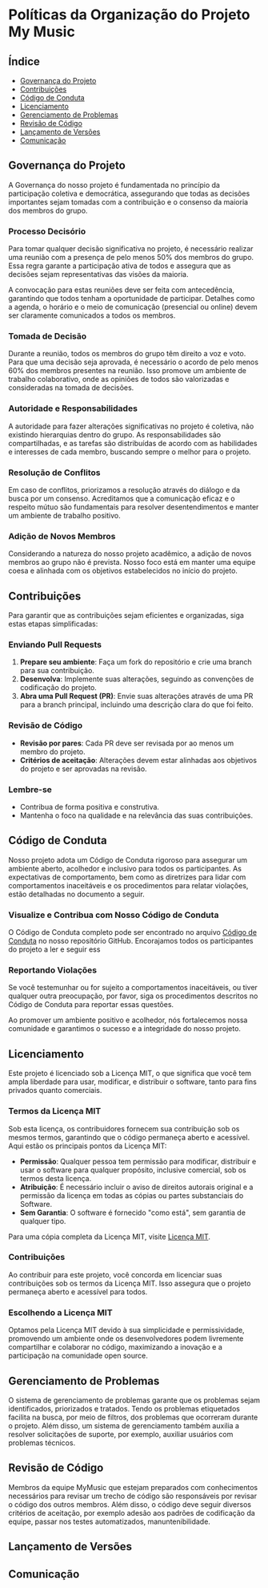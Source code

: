 # Políticas da Organização do Projeto My Music

## Índice

- [Governança do Projeto](#governança-do-projeto)
- [Contribuições](#contribuições)
- [Código de Conduta](#código-de-conduta)
- [Licenciamento](#licenciamento)
- [Gerenciamento de Problemas](#gerenciamento-de-problemas)
- [Revisão de Código](#revisão-de-código)
- [Lançamento de Versões](#lançamento-de-versões)
- [Comunicação](#comunicação)

## Governança do Projeto

A Governança do nosso projeto é fundamentada no princípio da participação coletiva e democrática, assegurando que todas as decisões importantes sejam tomadas com a contribuição e o consenso da maioria dos membros do grupo.

### Processo Decisório

Para tomar qualquer decisão significativa no projeto, é necessário realizar uma reunião com a presença de pelo menos 50% dos membros do grupo. Essa regra garante a participação ativa de todos e assegura que as decisões sejam representativas das visões da maioria.

A convocação para estas reuniões deve ser feita com antecedência, garantindo que todos tenham a oportunidade de participar. Detalhes como a agenda, o horário e o meio de comunicação (presencial ou online) devem ser claramente comunicados a todos os membros.

### Tomada de Decisão

Durante a reunião, todos os membros do grupo têm direito a voz e voto. Para que uma decisão seja aprovada, é necessário o acordo de pelo menos 60% dos membros presentes na reunião. Isso promove um ambiente de trabalho colaborativo, onde as opiniões de todos são valorizadas e consideradas na tomada de decisões.

### Autoridade e Responsabilidades

A autoridade para fazer alterações significativas no projeto é coletiva, não existindo hierarquias dentro do grupo. As responsabilidades são compartilhadas, e as tarefas são distribuídas de acordo com as habilidades e interesses de cada membro, buscando sempre o melhor para o projeto.

### Resolução de Conflitos

Em caso de conflitos, priorizamos a resolução através do diálogo e da busca por um consenso. Acreditamos que a comunicação eficaz e o respeito mútuo são fundamentais para resolver desentendimentos e manter um ambiente de trabalho positivo.

### Adição de Novos Membros

Considerando a natureza do nosso projeto acadêmico, a adição de novos membros ao grupo não é prevista. Nosso foco está em manter uma equipe coesa e alinhada com os objetivos estabelecidos no início do projeto.

## Contribuições

Para garantir que as contribuições sejam eficientes e organizadas, siga estas etapas simplificadas:

### Enviando Pull Requests

1. **Prepare seu ambiente**: Faça um fork do repositório e crie uma branch para sua contribuição.
2. **Desenvolva**: Implemente suas alterações, seguindo as convenções de codificação do projeto.
3. **Abra uma Pull Request (PR)**: Envie suas alterações através de uma PR para a branch principal, incluindo uma descrição clara do que foi feito.

### Revisão de Código

- **Revisão por pares**: Cada PR deve ser revisada por ao menos um membro do projeto.
- **Critérios de aceitação**: Alterações devem estar alinhadas aos objetivos do projeto e ser aprovadas na revisão.

### Lembre-se

- Contribua de forma positiva e construtiva.
- Mantenha o foco na qualidade e na relevância das suas contribuições.


## Código de Conduta

Nosso projeto adota um Código de Conduta rigoroso para assegurar um ambiente aberto, acolhedor e inclusivo para todos os participantes. As expectativas de comportamento, bem como as diretrizes para lidar com comportamentos inaceitáveis e os procedimentos para relatar violações, estão detalhadas no documento a seguir.

### Visualize e Contribua com Nosso Código de Conduta

O Código de Conduta completo pode ser encontrado no arquivo [Código de Conduta](https://github.com/UnBArqDsw2024-1/2024.1_G2_My_Music/blob/gh-pages/CODE_OF_CONDUCT.md) no nosso repositório GitHub. Encorajamos todos os participantes do projeto a ler e seguir ess

### Reportando Violações

Se você testemunhar ou for sujeito a comportamentos inaceitáveis, ou tiver qualquer outra preocupação, por favor, siga os procedimentos descritos no Código de Conduta para reportar essas questões.

Ao promover um ambiente positivo e acolhedor, nós fortalecemos nossa comunidade e garantimos o sucesso e a integridade do nosso projeto.

## Licenciamento

Este projeto é licenciado sob a Licença MIT, o que significa que você tem ampla liberdade para usar, modificar, e distribuir o software, tanto para fins privados quanto comerciais.

### Termos da Licença MIT

Sob esta licença, os contribuidores fornecem sua contribuição sob os mesmos termos, garantindo que o código permaneça aberto e acessível. Aqui estão os principais pontos da Licença MIT:

- **Permissão**: Qualquer pessoa tem permissão para modificar, distribuir e usar o software para qualquer propósito, inclusive comercial, sob os termos desta licença.
- **Atribuição**: É necessário incluir o aviso de direitos autorais original e a permissão da licença em todas as cópias ou partes substanciais do Software.
- **Sem Garantia**: O software é fornecido "como está", sem garantia de qualquer tipo.

Para uma cópia completa da Licença MIT, visite [Licença MIT](https://opensource.org/licenses/MIT).

### Contribuições

Ao contribuir para este projeto, você concorda em licenciar suas contribuições sob os termos da Licença MIT. Isso assegura que o projeto permaneça aberto e acessível para todos.

### Escolhendo a Licença MIT

Optamos pela Licença MIT devido à sua simplicidade e permissividade, promovendo um ambiente onde os desenvolvedores podem livremente compartilhar e colaborar no código, maximizando a inovação e a participação na comunidade open source.


## Gerenciamento de Problemas

O sistema de gerenciamento de problemas garante que os problemas sejam identificados, priorizados e tratados.
Tendo os problemas etiquetados facilita na busca, por meio de filtros, dos problemas que ocorreram durante o projeto.
Além disso, um sistema de gerenciamento também auxilia a resolver solicitações de suporte, por exemplo, auxiliar usuários com problemas técnicos. 


## Revisão de Código

Membros da equipe MyMusic que estejam preparados com conhecimentos necessários para revisar um trecho de código são responsáveis por revisar o código dos outros membros.
Além disso, o código deve seguir diversos critérios de aceitação, por exemplo adesão aos padrões de codificação da equipe, passar nos testes automatizados, manuntenibilidade.

## Lançamento de Versões


## Comunicação
